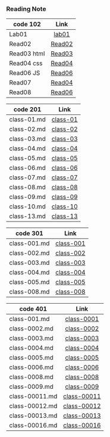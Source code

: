 
### Reading Note



| code 102      | Link                                                            |
| ------------- |:---------------------------------------------------------------:|
| Lab01         |[lab01](https://mansoor-kalash.github.io/reading-notes/lab01)    |
|  Read02       |[Read02](https://mansoor-kalash.github.io/reading-notes/Read02)  |
|  Read03 html  |[Read03](https://mansoor-kalash.github.io/reading-notes/Read03)  |
| Read04 css    |[Read04](https://mansoor-kalash.github.io/reading-notes/Read04)  |
| Read06 JS     |[Read06](https://mansoor-kalash.github.io/reading-notes/Read06)  |
| Read07        |[Read04](https://mansoor-kalash.github.io/reading-notes/Read07)  |
| Read08        |[Read06](https://mansoor-kalash.github.io/reading-notes/Read08)  |

| code 201      | Link                                                                        |
| ------------- |:---------------------------------------------------------------------------:|
|   class-01.md |[class-01](https://mansoor-kalash.github.io/reading-notes/class-01)          |
|   class-02.md |[class-02](https://mansoor-kalash.github.io/reading-notes/class-02)          |
|   class-03.md |[class-03](https://mansoor-kalash.github.io/reading-notes/class-03)          |
|   class-04.md |[class-04](https://mansoor-kalash.github.io/reading-notes/class-04)          |
|   class-05.md |[class-05](https://mansoor-kalash.github.io/reading-notes/class-05)          |
|   class-06.md |[class-06](https://mansoor-kalash.github.io/reading-notes/class-06)          |
|   class-07.md |[class-07](https://mansoor-kalash.github.io/reading-notes/class-07)          |
|   class-08.md |[class-08](https://mansoor-kalash.github.io/reading-notes/class-08)          |  
|   class-09.md |[class-09](https://mansoor-kalash.github.io/reading-notes/class-09)          |  
|   class-10.md |[class-10](https://mansoor-kalash.github.io/reading-notes/class-10)          |  
|   class-13.md |[class-13](https://mansoor-kalash.github.io/reading-notes/class-13)          |

| code 301      | Link                                                                        |
| ------------- |:---------------------------------------------------------------------------:|
|  class-001.md |[class-001](https://mansoor-kalash.github.io/reading-notes/class-001)        |
|  class-002.md |[class-002](https://mansoor-kalash.github.io/reading-notes/class-002)        |
|  class-003.md |[class-003](https://mansoor-kalash.github.io/reading-notes/class-003)        |
|  class-004.md |[class-004](https://mansoor-kalash.github.io/reading-notes/class-004)        |
|  class-005.md |[class-005](https://mansoor-kalash.github.io/reading-notes/class-005)        |
|  class-008.md |[class-008](https://mansoor-kalash.github.io/reading-notes/class-008)        |

| code 401      | Link                                                                        |
| ------------- |:---------------------------------------------------------------------------:|
|  class-001.md |[class-0001](https://mansoor-kalash.github.io/reading-notes/class-0001)      |
|  class-0002.md|[class-0002](https://mansoor-kalash.github.io/reading-notes/class-0002)      |
|  class-0003.md|[class-0003](https://mansoor-kalash.github.io/reading-notes/class-0003)      |
|  class-0004.md|[class-0004](https://mansoor-kalash.github.io/reading-notes/class-0004)      |
|  class-0005.md|[class-0005](https://mansoor-kalash.github.io/reading-notes/class-0005)      |
|  class-0006.md|[class-0006](https://mansoor-kalash.github.io/reading-notes/class-0006)      |
|  class-0008.md|[class-0008](https://mansoor-kalash.github.io/reading-notes/class-0008)      |
|  class-0009.md|[class-0009](https://mansoor-kalash.github.io/reading-notes/class-0009)      |
|  class-00011.md|[class-00011](https://mansoor-kalash.github.io/reading-notes/class-00011)   |
|  class-00012.md|[class-00012](https://mansoor-kalash.github.io/reading-notes/class-00012)   |
|  class-00013.md|[class-00013](https://mansoor-kalash.github.io/reading-notes/class-00013)   |
|  class-00016.md|[class-00016](https://mansoor-kalash.github.io/reading-notes/class-00016)   |










